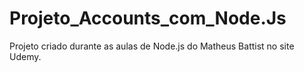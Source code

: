 # Projeto_Accounts_com_Node.Js
Projeto criado durante as aulas de Node.js do Matheus Battist no site Udemy.
